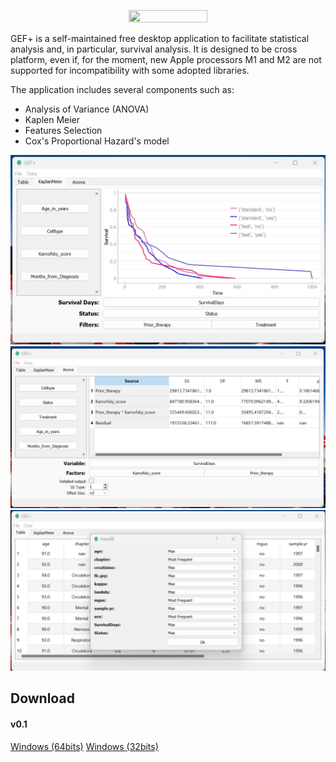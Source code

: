 
<p align="center"><image src="https://github.com/mattianeroni/gefplus/blob/main/static/logo.jpeg" width="50%" height="50%"></image></p>

GEF+ is a self-maintained free desktop application to facilitate statistical analysis and, in particular, survival analysis. It is designed to be cross platform, even if, for the moment, new Apple processors M1 and M2 are not supported for incompatibility with some adopted libraries.

The application includes several components such as:
- Analysis of Variance (ANOVA)
- Kaplen Meier
- Features Selection
- Cox's Proportional Hazard's model

![alt text](https://github.com/mattianeroni/gefplus/blob/main/static/screen1.png)
![alt text](https://github.com/mattianeroni/gefplus/blob/main/static/screen2.png)
![alt text](https://github.com/mattianeroni/gefplus/blob/main/static/screen3.png)

## Download 
#### v0.1
<a href="https://github.com/mattianeroni/gefplus/blob/main/dataset.csv" download="filename">Windows (64bits)</a>
<a href="https://github.com/mattianeroni/gefplus/blob/main/dataset.csv" download="filename">Windows (32bits)</a>


